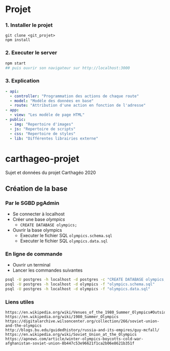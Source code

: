 # Projet

### 1. Installer le projet


```
git clone <git_projet>
npm install
```

### 2. Executer le server

```bash
npm start
## puis ouvrir son navigateur sur http://localhost:3000
```

### 3. Explication

```yml
- api:
  - controller: "Programmation des actions de chaque route"
  - model: "Modèle des données en base"
  - route: "Attribution d'une action en fonction de l'adresse"
- app:
  - view: "Les modèle de page HTML"
- public:
  - img: "Repertoire d'images"
  - js: "Repertoire de scripts"
  - css: "Repertoire de styles"
  - lib: "Différentes librairies externe"
```

# carthageo-projet
Sujet et données du projet Carthagéo 2020

## Création de la base

### Par le SGBD pgAdmin
* Se connecter à localhost
* Créer une base *olympics*
  + `CREATE DATABASE olympics;`
* Ouvrir la base olympics
  + Executer le fichier SQL `olympics.schema.sql`
  + Executer le fichier SQL `olympics.data.sql`

### En ligne de commande

* Ouvrir un terminal
* Lancer les commandes suivantes

```bash
psql -U postgres -h localhost -d postgres -c "CREATE DATABASE olympics;"
psql -U postgres -h localhost -d olympics -f "olympics.schema.sql"
psql -U postgres -h localhost -d olympics -f "olympics.data.sql"
```

### Liens utiles
```
https://en.wikipedia.org/wiki/Venues_of_the_1980_Summer_Olympics#Outside_in_Moscow
https://en.wikipedia.org/wiki/1980_Summer_Olympics
https://digitalarchive.wilsoncenter.org/collection/266/soviet-union-and-the-olympics
http://blogs.bu.edu/guidedhistory/russia-and-its-empires/guy-mcfall/
https://en.wikipedia.org/wiki/Soviet_Union_at_the_Olympics
https://apnews.com/article/winter-olympics-boycotts-cold-war-afghanistan-soviet-union-8b447c53e96621f1ca2b06e8621b351f
```
